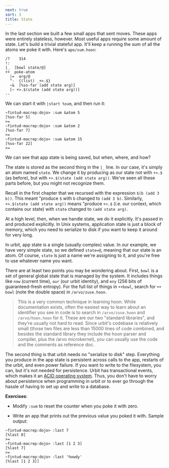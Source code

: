```yaml
---
next: true
sort: 3
title: State
---
```


In the last section we built a few small apps that sent moves.
These apps were entirely stateless, however.  Most useful apps
require some amount of state.  Let's build a trivial stateful
app.  It'll keep a running the sum of all the atoms we poke it with.
Here's `ape/sum.hoon`:

```
/?    314
!:
|_  [bowl state/@]
++  poke-atom
  |=  arg/@
  ^-  {(list) _+>.$}
  ~&  [%so-far (add state arg)]
  [~ +>.$(state (add state arg))]
--
```

We can start it with `|start %sum`, and then run it:

```
~fintud-macrep:dojo> :sum &atom 5
[%so-far 5]
>=
~fintud-macrep:dojo> :sum &atom 2
[%so-far 7]
>=
~fintud-macrep:dojo> :sum &atom 15
[%so-far 22]
>=
```

We can see that app state is being saved, but when, where, and
how?

The state is stored as the second thing in the `|_` line.  In our
case, it's simply an atom named `state`.  We change it by
producing as our state not with `+>.$` (as before), but with `+>.$(state (add state arg))`.  We've seen all these parts before, but you might not
recognize them.

Recall in the first chapter that we recursed with the expression
`$(b (add 3 b))`.  This meant "produce `$` with `b` changed to
`(add 3 b)`.  Similarly, `+>.$(state (add state arg))` means
"produce `+>.$` (i.e. our context, which contains our state) with
`state` changed to `(add state arg)`.

At a high level, then, when we handle state, we do it explicitly.
It's passed in and produced explicitly.  In Unix systems,
application state is just a block of memory, which you need to
serialize to disk if you want to keep it around for very long.

In urbit, app state is a single (usually complex) value.  In our
example, we have very simple state, so we defined `state=@`,
meaning that our state is an atom.  Of course, `state` is just a
name we're assigning to it, and you're free to use whatever name
you want.

There are at least two points you may be wondering about.  First, `bowl` is a set of general global state that is managed by the system.  It
includes things like `now` (current time), `our` (our urbit
identity), and `eny` (256 bits of guaranteed-fresh entropy).  For
the full list of things in `++bowl`, search for `++  bowl` (note
the double space) in `/arvo/zuse.hoon`.

> This is a very common technique in learning hoon.  While
> documentation exists, often the easiest way to learn about an
> identifier you see in code is to search in `/arvo/zuse.hoon`
> and `/arvo/hoon.hoon` for it.  These are our two "standard
> libraries", and they're usually not hard to read.  Since
> urbit's codebase is relatively small (those two files are less
> than 15000 lines of code combined, and besides the standard
> library they include the hoon parser and compiler, plus the
> /arvo microkernel), you can usually use the code and the
> comments as reference doc.

The second thing is that urbit needs no "serialize to disk" step.
Everything you produce in the app state is persistent across
calls to the app, restarts of the urbit, and even power failure.
If you want to write to the filesystem, you can, but it's not
needed for persistence.  Urbit has transactional events, which
makes it an [ACID operating system](https://en.wikipedia.org/wiki/ACID).  Thus, you don't have to
worry about persistence when programming in urbit or to ever go
through the hassle of having to set up and write to a database.

**Exercises**:

- Modify `:sum` to reset the counter when you poke it with zero.

- Write an app that prints out the previous value you poked it
  with.  Sample output:

```
~fintud-macrep:dojo> :last 7
[%last 0]
>=
~fintud-macrep:dojo> :last [1 2 3]
[%last 7]
>=
~fintud-macrep:dojo> :last 'howdy'
[%last [1 2 3]]

